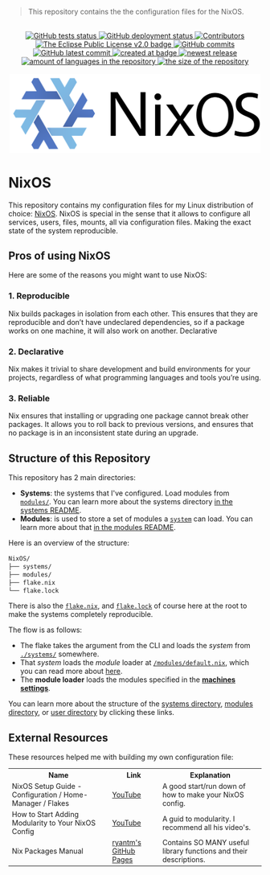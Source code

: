 > This repository contains the the configuration files for the NixOS.

<br>
<div align="center">
  <!--~ CI/CD ~-->
  <a href="https://github.com/Tygo-van-den-Hurk/NixOS/actions/workflows/nix-github-actions.yml">
    <img src="https://github.com/Tygo-van-den-Hurk/NixOS/workflows/Nix%20Flake%20Checks/badge.svg?style=flat" alt="GitHub tests status" />
  </a>
  <a href="https://github.com/Tygo-van-den-Hurk/NixOS/actions/workflows/deploy-github-pages.yml">
    <img src="https://github.com/Tygo-van-den-Hurk/NixOS/workflows/Deploy%20GitHub%20Pages/badge.svg?style=flat" alt="GitHub deployment status" />
  </a>
  <!--~ Repository Statistics ~-->
  <a href="https://github.com/Tygo-van-den-Hurk/NixOS/graphs/contributors">
    <img src="https://img.shields.io/github/contributors/Tygo-van-den-Hurk/NixOS?style=flat" alt="Contributors"/>
  </a>
  <a href="https://github.com/Tygo-van-den-Hurk/NixOS/blob/main/LICENSE">
    <img src="https://img.shields.io/github/license/Tygo-van-den-Hurk/NixOS?style=flat" alt="The Eclipse Public License v2.0 badge" />
  </a>
  <a href="https://github.com/Tygo-van-den-Hurk/NixOS/commit">
    <img src="https://badgen.net/github/commits/Tygo-van-den-Hurk/NixOS?style=flat" alt="GitHub commits" />
  </a>
  <a href="https://github.com/Tygo-van-den-Hurk/NixOS/commit">
    <img src="https://badgen.net/github/last-commit/Tygo-van-den-Hurk/NixOS?style=flat" alt="GitHub latest commit" />
  </a>
  <a href="https://github.com/Tygo-van-den-Hurk/NixOS/pulse">
    <img src="https://img.shields.io/github/created-at/Tygo-van-den-Hurk/NixOS?style=flat" alt="created at badge" />
  </a>
  <a href="https://github.com/Tygo-van-den-Hurk/NixOS/release">
    <img src="https://img.shields.io/github/release/Tygo-van-den-Hurk/NixOS?style=flat&display_name=release" alt="newest release" />
  </a>
  <a href="https://github.com/Tygo-van-den-Hurk/NixOS/">
    <img src="https://img.shields.io/github/languages/count/Tygo-van-den-Hurk/NixOS?style=flat" alt="amount of languages in the repository" />
  </a>    
  <a href="https://github.com/Tygo-van-den-Hurk/NixOS/">
    <img src="https://img.shields.io/github/repo-size/Tygo-van-den-Hurk/NixOS?style=flat" alt="the size of the repository" />
  </a>   
  <br><br>
  <picture>
    <source srcset="./assets/images/svg/nixos-logo-black.svg" media="(prefers-color-scheme: light)">
    <source srcset="./assets/images/svg/nixos-logo-white.svg" media="(prefers-color-scheme: dark)">
    <img src="./assets/images/svg/nixos-logo-black.svg" width="500px" alt="the NixOS logo">
  </picture>
</div>

# NixOS

This repository contains my configuration files for my Linux distribution of choice: [NixOS](https://www.nixos.org/). NixOS is special in the sense that it allows to configure all services, users, files, mounts, all via configuration files. Making the exact state of the system reproducible.

## Pros of using NixOS

Here are some of the reasons you might want to use NixOS:

### 1. Reproducible

Nix builds packages in isolation from each other. This ensures that they are reproducible and don’t have undeclared dependencies, so if a package works on one machine, it will also work on another.
Declarative

### 2. Declarative

Nix makes it trivial to share development and build environments for your projects, regardless of what programming languages and tools you’re using.

### 3. Reliable

Nix ensures that installing or upgrading one package cannot break other packages. It allows you to roll back to previous versions, and ensures that no package is in an inconsistent state during an upgrade.

## Structure of this Repository

This repository has 2 main directories:
- **Systems**: the systems that I've configured. Load modules from [`modules/`](./modules/README.md). You can learn more about the systems directory [in the systems README](./systems/README.md).
- **Modules**: is used to store a set of modules a [`system`](./systems/README.md) can load. You can learn more about that [in the modules README](./modules/README.md).

Here is an overview of the structure:

```
NixOS/
├── systems/
├── modules/
├── flake.nix
└── flake.lock
```

There is also the [`flake.nix`](./flake.nix), and [`flake.lock`](./flake.lock) of course here at the root to make the systems completely reproducible. 

The flow is as follows: 
- The flake takes the argument from the CLI and loads the *system* from [`./systems/`](./systems/README.md) somewhere.
- That *system* loads the *module* loader at [`/modules/default.nix`](./modules/default.nix), which you can read more about [here](./modules/README.md).
- The **module loader** loads the modules specified in the [**machines settings**](./systems/common-settings.nix).

You can learn more about the structure of the [systems directory](./systems/README.md#structure), [modules directory](./modules/README.md#structure), or [user directory](./systems/README.md#structure) by clicking these links.

## External Resources

These resources helped me with building my own configuration file:

<table>
  <tr>
    <th>Name</th>
    <th>Link</th>
    <th>Explanation</th>
  </tr>
  <tr>
    <td>NixOS Setup Guide - Configuration / Home-Manager / Flakes</td>
    <td><a href="https://www.youtube.com/watch?v=AGVXJ-TIv3Y">YouTube</a></td>
    <td>A good start/run down of how to make your NixOS config.</td>
  </tr>
  <tr>
    <td>How to Start Adding Modularity to Your NixOS Config</td>
    <td><a href="https://www.youtube.com/watch?v=bV3hfalcSKs">YouTube</a></td>
    <td>A guid to modularity. I recommend all his video's.</td>
  </tr>
  <tr>
    <td>Nix Packages Manual</td>
    <td><a href="https://ryantm.github.io/nixpkgs/">ryantm's GitHub Pages</a></td>
    <td>Contains SO MANY useful library functions and their descriptions.</td>
  </tr>
</table>
